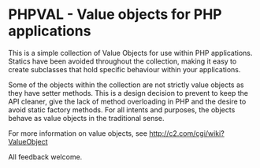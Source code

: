 PHPVAL - Value objects for PHP applications
===========================================

This is a simple collection of Value Objects for use within PHP applications.  Statics have 
been avoided throughout the collection, making it easy to create subclasses that hold specific
behaviour within your applications.

Some of the objects within the collection are not strictly value objects as they have setter methods.
This is a design decision to prevent to keep the API cleaner, give the lack of method overloading in PHP
and the desire to avoid static factory methods.  For all intents and purposes, the objects behave
as value objects in the traditional sense.

For more information on value objects, see http://c2.com/cgi/wiki?ValueObject

All feedback welcome.
